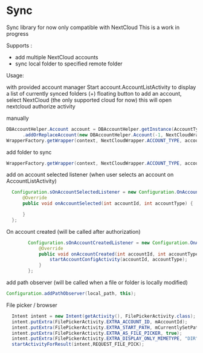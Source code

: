 # Sync
Sync library for now only compatible with NextCloud
This is a work in progress


Supports :
- add multiple NextCloud accounts
- sync local folder to specified remote folder





Usage:

with provided account manager
Start account.AccountListActivity to display a list of currently synced folders
(+) floating button to add an account, select NextCloud (the only supported cloud for now) this will open nextcloud authorize activity



manually
```java
DBAccountHelper.Account account = DBAccountHelper.getInstance(AccountTypeActivity.this)
      .addOrReplaceAccount(new DBAccountHelper.Account(-1, NextCloudWrapper.ACCOUNT_TYPE, friendly_name));
WrapperFactory.getWrapper(context, NextCloudWrapper.ACCOUNT_TYPE, account.accountID).startAuthorizeActivityForResult(context, NEW_ACCOUNT_REQUEST);
```


add folder to sync
```java
WrapperFactory.getWrapper(context, NextCloudWrapper.ACCOUNT_TYPE, account.accountID).addFolderSync(local_path, remote_path)
```


add on account selected listener (when user selects an account on AccountListActivity)
```java
  Configuration.sOnAccountSelectedListener = new Configuration.OnAccountSelectedListener() {
      @Override
      public void onAccountSelected(int accountId, int accountType) {

      }
  };
```
On account created (will be called after authorization)
```java
        Configuration.sOnAccountCreatedListener = new Configuration.OnAccountCreatedListener() {
            @Override
            public void onAccountCreated(int accountId, int accountType) {
                startAccountConfigActivity(accountId, accountType);
            }
        };
  ```
 add path observer (will be called when a file or folder is locally modified)
```java
Configuration.addPathObserver(local_path, this);
```
        
File picker / browser
```java
  Intent intent = new Intent(getActivity(), FilePickerActivity.class);
  intent.putExtra(FilePickerActivity.EXTRA_ACCOUNT_ID, mAccountId);
  intent.putExtra(FilePickerActivity.EXTRA_START_PATH, mCurrentlySetPath);
  intent.putExtra(FilePickerActivity.EXTRA_AS_FILE_PICKER, true);
  intent.putExtra(FilePickerActivity.EXTRA_DISPLAY_ONLY_MIMETYPE, "DIR");
  startActivityForResult(intent,REQUEST_FILE_PICK);
 ```
